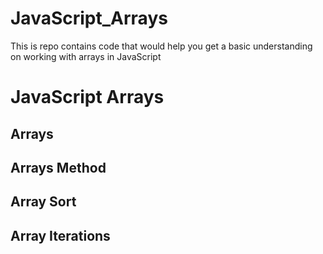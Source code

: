 # JavaScript_Arrays
This is repo contains code that would help you get a basic understanding on working with arrays in JavaScript 

# JavaScript Arrays 
## Arrays 
## Arrays Method 
## Array Sort 
## Array Iterations 

